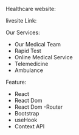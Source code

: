 Healthcare website: 

livesite Link: 



Our Services:
* Our Medical Team
* Rapid Test
* Online Medical Service
* Telemedicine
* Ambulance


Feature:
* React
* React Dom
* React Dom -Router
* Bootstrap
* useHook
* Context API